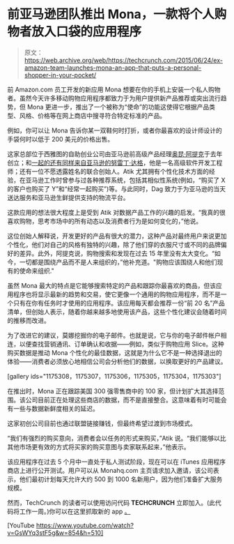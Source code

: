 # 前亚马逊团队推出 Mona，一款将个人购物者放入口袋的应用程序

> 原文：<https://web.archive.org/web/https://techcrunch.com/2015/06/24/ex-amazon-team-launches-mona-an-app-that-puts-a-personal-shopper-in-your-pocket/>

前 Amazon.com 员工开发的新应用 Mona 想要在你的手机上安装一个私人购物者。虽然今天许多移动购物应用程序都致力于为用户提供新产品推荐或突出流行趋势，但 Mona 更进一步，推出了一个被称为“使命”的功能这使得它根据产品类型、风格、价格等在网上商店中搜寻符合特定标准的产品。

例如，你可以让 Mona 告诉你某一双鞋何时打折，或者你最喜欢的设计师设计的手袋何时以低于 200 美元的价格出售。

这家总部位于西雅图的自助创业公司由亚马逊前高级产品经理[奥昆·阿提克](https://web.archive.org/web/20230316161018/https://www.linkedin.com/in/orkunatik)于去年创立；和[一起的还有同样来自亚马逊的努雷丁·达格](https://web.archive.org/web/20230316161018/https://www.linkedin.com/in/nurettindag)，他是一名高级软件开发工程师；还有一位不愿透露姓名的联合创始人。Atik 尤其拥有个性化技术方面的经验，在亚马逊工作时曾参与过各种推荐系统，包括其相似性系统(例如，“购买了 X 的客户也购买了 Y”和“经常一起购买”)等。与此同时，Dag 致力于为亚马逊的当天送达服务和亚马逊生鲜提供支持的物流平台。

这款应用的想法很大程度上是受到 Atik 对数据产品工作的兴趣的启发。“我真的很喜欢购物，思考市场中的所有动态以及消费者行为是如何变化的，”他说。

这位创始人解释说，开发更好的产品有很大的潜力，这种产品对最终用户来说更加个性化，他们对自己的风格有独特的兴趣，除了他们穿的衣服尺寸或不同的品牌偏好的差异。此外，阿提克说，购物搜索和发现在过去 15 年里没有太大变化。“如今，一切都是围绕产品而不是人来组织的，”他补充道。"购物应该围绕人和他们现有的使命来组织."

虽然 Mona 最大的特点是它能够搜索特定的产品和跟踪你最喜欢的商品，但该应用程序也将显示最新的趋势和交易，使它更像一个通用的购物应用程序，而不是一个只有在你有任务时才使用的应用程序。该应用每天都会推荐一份“前 20 名”产品清单，但创始人表示，随着你越来越多地使用该产品，这些个性化建议会随着时间的推移而改进。

为了改进它的建议，莫娜挖掘你的电子邮件。也就是说，它与你的电子邮件帐户相连，以便查找营销通讯、订单确认和收据——例如，类似于购物应用 Slice。这种购买数据是推动 Mona 个性化的最佳数据，这就是为什么它不是一种选择退出的体验——消费者必须放心地相信公司会分析他们的数据，以换取更好的产品建议。

[gallery ids="1175308，1175307，1175306，1175305，1175304，1175303"]

在推出时，Mona 正在跟踪美国 300 强零售商中的 100 家，但计划扩大其选择范围。该公司目前正在处理这些商店的数据，而不是直接整合。这意味着有时可能会有一些与数据新鲜度相关的延迟。

这家初创公司目前也通过联盟链接赚钱，但最终希望过渡到市场模式。

“我们有强烈的购买意向，消费者会以任务的形式来购买，”Atik 说。“我们能够以比其他市场更有效的方式将买家的购买意图与卖家联系起来，”他表示。

该应用程序在过去 5 个月中一直处于私人测试阶段，现在可以在 iTunes 应用程序商店上进行公开测试。用户可以从 Monahq.com 主页请求加入邀请，该公司表示，他们最初计划每天允许大约 500 到 1000 名新用户，因为他们准备扩大服务规模。

然而，TechCrunch 的读者可以使用访问代码 **TECHCRUNCH** 立即加入。(此代码将工作一周。)你可以在这里抓取新的 app [。](https://web.archive.org/web/20230316161018/https://itunes.apple.com/app/apple-store/id935514186?mt=8)

[YouTube https://www.youtube.com/watch?v=GsWYq3stF5g&w=854&h=510]
